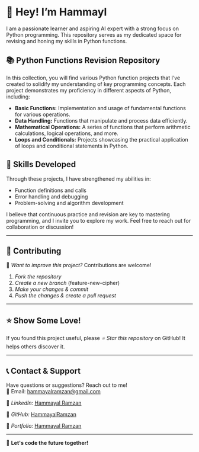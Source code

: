# 👋 Hey! I’m Hammayl

I am a passionate learner and aspiring AI expert with a strong focus on Python programming. This repository serves as my dedicated space for revising and honing my skills in Python functions.

## 📚 Python Functions Revision Repository

In this collection, you will find various Python function projects that I’ve created to solidify my understanding of key programming concepts. Each project demonstrates my proficiency in different aspects of Python, including:

- **Basic Functions:** Implementation and usage of fundamental functions for various operations.
- **Data Handling:** Functions that manipulate and process data efficiently.
- **Mathematical Operations:** A series of functions that perform arithmetic calculations, logical operations, and more.
- **Loops and Conditionals:** Projects showcasing the practical application of loops and conditional statements in Python.

## 🔧 Skills Developed

Through these projects, I have strengthened my abilities in:

- Function definitions and calls
- Error handling and debugging
- Problem-solving and algorithm development

I believe that continuous practice and revision are key to mastering programming, and I invite you to explore my work. Feel free to reach out for collaboration or discussion!

---
## 🤝 Contributing  

🔹 *Want to improve this project?* Contributions are welcome!  

1. *Fork the repository*  
2. *Create a new branch* (feature-new-cipher)  
3. *Make your changes & commit*  
4. *Push the changes & create a pull request*  

---

## ⭐ Show Some Love!  

If you found this project useful, please *⭐ Star this repository* on GitHub! It helps others discover it.  

---

## 📞 Contact & Support  

Have questions or suggestions? Reach out to me!  
📧 Email: hammayalramzan@gmail.com

🔗 *LinkedIn:* [Hammayal Ramzan](https://www.linkedin.com/in/hammayal-ramzan-a9b722313/) 

🐙 *GitHub:* [HammayalRamzan](https://github.com/HammayalRamzan)

📍 *Portfolio:* [Hammayal Ramzan](https://myportfolio-hammayal.streamlit.app/)


---

🌟 **Let's code the future together!**
